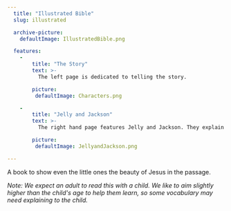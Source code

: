 ```yaml
---
  title: "Illustrated Bible"
  slug: illustrated

  archive-picture:
    defaultImage: IllustratedBible.png

  features:
    -
        title: "The Story"
        text: >-
          The left page is dedicated to telling the story.

        picture:
         defaultImage: Characters.png

    -
        title: "Jelly and Jackson"
        text: >-
          The right hand page features Jelly and Jackson. They explain the passage and model good questions to ask of the Bible.

        picture:
         defaultImage: JellyandJackson.png

---
```

A book to show even the little ones the beauty of Jesus in the passage.<!--more-->

*Note: We expect an adult to read this with a child. We like to aim slightly higher than the child's age to help them learn, so some vocabulary may need explaining to the child.*
